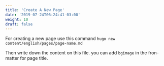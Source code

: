 ```yaml
---
title: 'Create A New Page'
date: '2019-07-24T06:24:41-03:00'
weight: 10
draft: false
---
```

For creating a new page use this command `hugo new content/english/pages/page-name.md`

Then write down the content on this file. you can add `bgimage` in the fron-matter for page title.